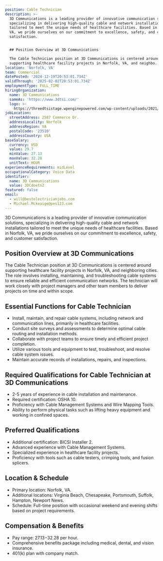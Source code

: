 ```yaml
---
position: Cable Technician
description: >-
  3D Communications is a leading provider of innovative communication solutions,
  specializing in delivering high-quality cable and network installations
  tailored to meet the unique needs of healthcare facilities. Based in Norfolk,
  VA, we pride ourselves on our commitment to excellence, safety, and customer
  satisfaction.


  ## Position Overview at 3D Communications

  The Cable Technician position at 3D Communications is centered around
  supporting healthcare facility projects in Norfolk, VA, and neighbo...
location: 'Norfolk, VA'
team: Commercial
datePosted: '2024-12-19T20:53:01.734Z'
validThrough: '2025-02-02T20:53:01.734Z'
employmentType: FULL_TIME
hiringOrganization:
  name: 3D Communications
  sameAs: 'https://www.3dtsi.com/'
  logo: >-
    https://threedtsistage.wpenginepowered.com/wp-content/uploads/2021/01/logo-default.png
jobLocation:
  streetAddress: 2587 Commerce Dr.
  addressLocality: Norfolk
  addressRegion: VA
  postalCode: '23510'
  addressCountry: USA
baseSalary:
  currency: USD
  value: 29.7
  minValue: 27.13
  maxValue: 32.28
  unitText: HOUR
experienceRequirements: midLevel
occupationalCategory: Voice Data
identifier:
  name: 3D Communications
  value: 3DCdoetn2
featured: false
email:
  - will@bestelectricianjobs.com
  - Michael.Mckeaige@pes123.com
---
```




3D Communications is a leading provider of innovative communication solutions, specializing in delivering high-quality cable and network installations tailored to meet the unique needs of healthcare facilities. Based in Norfolk, VA, we pride ourselves on our commitment to excellence, safety, and customer satisfaction.

## Position Overview at 3D Communications
The Cable Technician position at 3D Communications is centered around supporting healthcare facility projects in Norfolk, VA, and neighboring cities. The role involves installing, maintaining, and troubleshooting cable systems to ensure reliable and efficient communication networks. The technician will work closely with project managers and other team members to deliver projects on time and within scope.

## Essential Functions for Cable Technician
- Install, maintain, and repair cable systems, including network and communication lines, primarily in healthcare facilities.
- Conduct site surveys and assessments to determine optimal cable routing and installation methods.
- Collaborate with project teams to ensure timely and efficient project completion.
- Utilize various tools and equipment to test, troubleshoot, and resolve cable system issues.
- Maintain accurate records of installations, repairs, and inspections.

## Required Qualifications for Cable Technician at 3D Communications
- 2-5 years of experience in cable installation and maintenance.
- Required certification: OSHA 10.
- Proficiency with Cable Management Systems and Wire Mapping Tools.
- Ability to perform physical tasks such as lifting heavy equipment and working in confined spaces.

## Preferred Qualifications
- Additional certification: BICSI Installer 2.
- Advanced experience with Cable Management Systems.
- Specialized experience in healthcare facility projects.
- Proficiency with tools such as cable testers, crimping tools, and fusion splicers.

## Location & Schedule
- Primary location: Norfolk, VA.
- Additional locations: Virginia Beach, Chesapeake, Portsmouth, Suffolk, Hampton, Newport News.
- Schedule: Full-time position with occasional weekend and evening shifts based on project requirements.

## Compensation & Benefits
- Pay range: $27.13-$32.28 per hour.
- Comprehensive benefits package including medical, dental, and vision insurance.
- 401(k) plan with company match.
